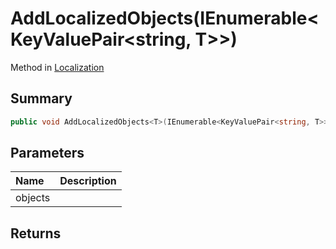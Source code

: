 # AddLocalizedObjects(IEnumerable<KeyValuePair<string, T>>)

Method in [Localization](/api/csharp/yarn.unity.localization.md)

## Summary



```csharp
public void AddLocalizedObjects<T>(IEnumerable<KeyValuePair<string, T>> objects) where T : UnityEngine.Object
```

## Parameters

|Name|Description|
|:---|:---|
|objects||

## Returns



